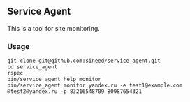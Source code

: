 ## Service Agent

This is a tool for site monitoring.

### Usage

```
git clone git@github.com:sineed/service_agent.git
cd service_agent
rspec
bin/service_agent help monitor
bin/service_agent monitor yandex.ru -e test1@example.com @test2@yandex.ru -p 83216548709 80987654321
```

